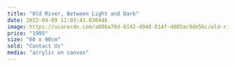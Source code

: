 ```yaml
---
title: "Old River, Between Light and Dark"
date: 2022-04-09 11:03:41.630446
image: https://ucarecdn.com/a08ba76d-8142-4948-814f-d805ac9de56c/old-river.jpg
price: "1995"
size: "60 x 90cm"
sold: "Contact Us"
media: "acrylic on canvas"
---
```


